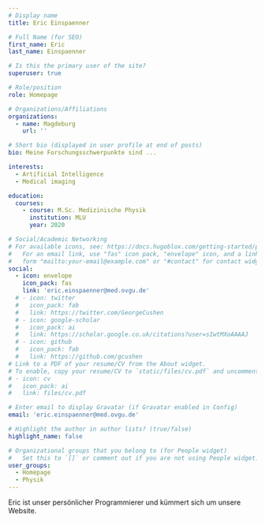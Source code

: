 ```yaml
---
# Display name
title: Eric Einspaenner

# Full Name (for SEO)
first_name: Eric
last_name: Einspaenner

# Is this the primary user of the site?
superuser: true

# Role/position
role: Homepage

# Organizations/Affiliations
organizations:
  - name: Magdeburg
    url: ''

# Short bio (displayed in user profile at end of posts)
bio: Meine Forschungsschwerpunkte sind ...

interests:
  - Artificial Intelligence
  - Medical imaging

education:
  courses:
    - course: M.Sc. Medizinische Physik
      institution: MLU
      year: 2020

# Social/Academic Networking
# For available icons, see: https://docs.hugoblox.com/getting-started/page-builder/#icons
#   For an email link, use "fas" icon pack, "envelope" icon, and a link in the
#   form "mailto:your-email@example.com" or "#contact" for contact widget.
social:
  - icon: envelope
    icon_pack: fas
    link: 'eric.einspaenner@med.ovgu.de'
  # - icon: twitter
  #   icon_pack: fab
  #   link: https://twitter.com/GeorgeCushen
  # - icon: google-scholar
  #   icon_pack: ai
  #   link: https://scholar.google.co.uk/citations?user=sIwtMXoAAAAJ
  # - icon: github
  #   icon_pack: fab
  #   link: https://github.com/gcushen
# Link to a PDF of your resume/CV from the About widget.
# To enable, copy your resume/CV to `static/files/cv.pdf` and uncomment the lines below.
# - icon: cv
#   icon_pack: ai
#   link: files/cv.pdf

# Enter email to display Gravatar (if Gravatar enabled in Config)
email: 'eric.einspaenner@med.ovgu.de'

# Highlight the author in author lists? (true/false)
highlight_name: false

# Organizational groups that you belong to (for People widget)
#   Set this to `[]` or comment out if you are not using People widget.
user_groups:
  - Homepage
  - Physik
---
```


Eric ist unser persönlicher Programmierer und kümmert sich um unsere Website.

